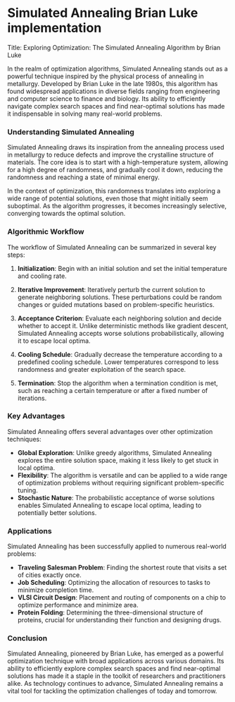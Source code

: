 # Simulated Annealing Brian Luke implementation

Title: Exploring Optimization: The Simulated Annealing Algorithm by Brian Luke

In the realm of optimization algorithms, Simulated Annealing stands out as a powerful technique
inspired by the physical process of annealing in metallurgy.
Developed by Brian Luke in the late 1980s,
this algorithm has found widespread applications in diverse fields
ranging from engineering and computer science to finance and biology.
Its ability to efficiently navigate complex search spaces
and find near-optimal solutions has made it indispensable in solving many real-world problems.

### Understanding Simulated Annealing

Simulated Annealing draws its inspiration from the annealing process used in metallurgy 
to reduce defects and improve the crystalline structure of materials.
The core idea is to start with a high-temperature system, allowing for a high degree of randomness,
and gradually cool it down, reducing the randomness and reaching a state of minimal energy.

In the context of optimization, this randomness translates into exploring a wide range 
of potential solutions, even those that might initially seem suboptimal.
As the algorithm progresses, it becomes increasingly selective, converging towards the optimal solution.

### Algorithmic Workflow

The workflow of Simulated Annealing can be summarized in several key steps:

1. **Initialization**: Begin with an initial solution and set the initial temperature and cooling rate.

2. **Iterative Improvement**: Iteratively perturb the current solution to generate neighboring solutions. 
   These perturbations could be random changes or guided mutations based on problem-specific heuristics.

3. **Acceptance Criterion**: Evaluate each neighboring solution and decide whether to accept it. 
   Unlike deterministic methods like gradient descent, Simulated Annealing accepts worse solutions 
   probabilistically, allowing it to escape local optima.

4. **Cooling Schedule**: Gradually decrease the temperature according to a predefined cooling schedule.
   Lower temperatures correspond to less randomness and greater exploitation of the search space.

5. **Termination**: Stop the algorithm when a termination condition is met, 
   such as reaching a certain temperature or after a fixed number of iterations.

### Key Advantages
Simulated Annealing offers several advantages over other optimization techniques:
- **Global Exploration**: Unlike greedy algorithms, Simulated Annealing explores the entire solution space,
  making it less likely to get stuck in local optima.
- **Flexibility**: The algorithm is versatile and can be applied to a wide range of optimization
  problems without requiring significant problem-specific tuning.
- **Stochastic Nature**: The probabilistic acceptance of worse solutions enables Simulated Annealing
  to escape local optima, leading to potentially better solutions.

### Applications
Simulated Annealing has been successfully applied to numerous real-world problems:
- **Traveling Salesman Problem**: Finding the shortest route that visits a set of cities exactly once.
- **Job Scheduling**: Optimizing the allocation of resources to tasks to minimize completion time.
- **VLSI Circuit Design**: Placement and routing of components on a chip to optimize performance and minimize area.
- **Protein Folding**: Determining the three-dimensional structure of proteins, crucial for understanding their function and designing drugs.

### Conclusion
Simulated Annealing, pioneered by Brian Luke, has emerged as a powerful optimization
technique with broad applications across various domains.
Its ability to efficiently explore complex search spaces
and find near-optimal solutions has made it a staple in the toolkit of researchers and practitioners alike.
As technology continues to advance,
Simulated Annealing remains a vital tool for tackling the optimization challenges of today and tomorrow.